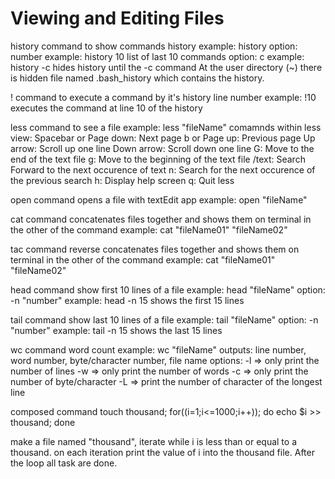 # Viewing and Editing Files

history command
to show commands history
example: history
option: number 
example: history 10
list of last 10 commands
option: c
example: history -c
hides history until the -c command
At the user directory (~) there is hidden file named .bash_history which contains the history.

! command
to execute a command by it's history line number
example: !10
executes the command at line 10 of the history

less command
to see a file
example: less "fileName"
comamnds within less view:
    Spacebar or Page down: Next page
    b or Page up: Previous page
    Up arrow: Scroll up one line
    Down arrow: Scroll down one line
    G: Move to the end of the text file
    g: Move to the beginning of the text file
    /text: Search Forward to the next occurence of text
    n: Search for the next occurence of the previous search
    h: Display help screen
    q: Quit less

open command
opens a file with textEdit app
example: open "fileName"

cat command
concatenates files together and shows them on terminal in the other of the command
example: cat "fileName01" "fileName02"

tac command
reverse concatenates files together and shows them on terminal in the other of the command
example: cat "fileName01" "fileName02"

head command
show first 10 lines of a file
example: head "fileName"
option:
    -n "number"
    example: head -n 15
    shows the first 15 lines

tail command
show last 10 lines of a file
example: tail "fileName"
option:
    -n "number"
    example: tail -n 15
    shows the last 15 lines

wc command
word count
example: wc "fileName"
outputs: line number, word number, byte/character number, file name
options:
    -l => only print the number of lines
    -w => only print the number of words
    -c => only print the number of byte/character
    -L => print the number of character of the longest line

composed command
touch thousand; 
for((i=1;i<=1000;i++)); do echo $i >> thousand; done

make a file named "thousand", iterate while i is less than or equal to a thousand. on each iteration print the value of i into the thousand file. After the loop all task are done.